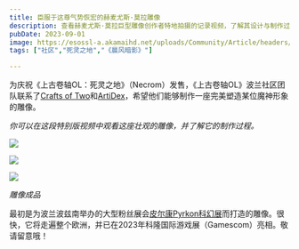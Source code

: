 ```yaml
---
title: 臣服于这尊气势恢宏的赫麦尤斯·莫拉雕像
description: 查看赫麦尤斯·莫拉巨型雕像创作者特地拍摄的记录视频，了解其设计与制作过程！ 
pubDate: 2023-09-01
image: https://esossl-a.akamaihd.net/uploads/Community/Article/headers/Mora_Statue_Header.jpg
tags: ["社区","死灵之地","《晨风暗影》"]

---
```


为庆祝《上古卷轴OL：死灵之地》（Necrom）发售，《上古卷轴OL》波兰社区团队联系了[Crafts of Two](https://www.instagram.com/craftsoftwo/)和[ArtiDex](https://www.instagram.com/artidex_studio/)，希望他们能够制作一座完美塑造某位魔神形象的雕像。

_你可以在这段特别版视频中观看这座壮观的雕像，并了解它的制作过程。_

![](https://eso-cdn.denohub.com/ape/uploads/2023/09/aadd096ba6c62f0c63ef7aa48d0b8408.png)

![](https://eso-cdn.denohub.com/ape/uploads/2023/08/46ab5453ff42578d67d5b4edfa3694ff.jpg)

![](https://eso-cdn.denohub.com/ape/uploads/2023/08/5657c7d993d1823feda163e18a13082e.jpg)

<p class="text-gray-500 text-sm text-center"><i>雕像成品</i></p>

最初是为波兰波兹南举办的大型粉丝展会[皮尔康Pyrkon科幻展](https://pyrkon.pl/en/about-pyrkon/)而打造的雕像。很快，它将走遍整个欧洲，并已在2023年科隆国际游戏展（Gamescom）亮相。敬请留意哦！
